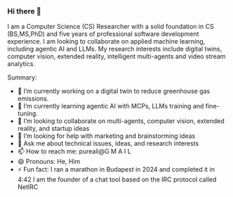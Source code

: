 ### Hi there 👋
I am a Computer Science (CS) Researcher with a solid foundation in CS (BS,MS,PhD) and five years of professional software development experience. I am looking to collaborate on applied machine learning, including agentic AI and LLMs. My research interests include digital twins, computer vision, extended reality, intelligent multi-agents and video stream analytics.

Summary:

- 🔭 I’m currently working on a digital twin to reduce greenhouse gas emissions.
- 🌱 I’m currently learning agentic AI with MCPs, LLMs training and fine-tuning.
- 👯 I’m looking to collaborate on multi-agents, computer vision, extended reality, and startup ideas
- 🤔 I’m looking for help with marketing and brainstorming ideas
- 💬 Ask me about technical issues, ideas, and research interests 
- 📫 How to reach me: pureali@G M A I L
- 😄 Pronouns: He, Him
- ⚡ Fun fact: I ran a marathon in Budapest in 2024 and completed it in 4:42
     I am the founder of a chat tool based on the IRC protocol called NetIRC
     
  
    

